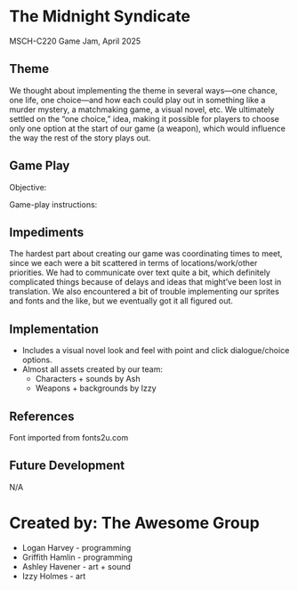 # The Midnight Syndicate
MSCH-C220 Game Jam, April 2025

## Theme
We thought about implementing the theme in several ways—one chance, one life, one choice—and how each could play out in something like a murder mystery, a matchmaking game, a visual novel, etc. We ultimately settled on the “one choice,” idea, making it possible for players to choose only one option at the start of our game (a weapon), which would influence the way the rest of the story plays out. 

## Game Play
Objective:

Game-play instructions:

## Impediments
The hardest part about creating our game was coordinating times to meet, since we each were a bit scattered in terms of locations/work/other priorities. We had to communicate over text quite a bit, which definitely complicated things because of delays and ideas that might’ve been lost in translation. We also encountered a bit of trouble implementing our sprites and fonts and the like, but we eventually got it all figured out.

## Implementation
- Includes a visual novel look and feel with point and click dialogue/choice options.
- Almost all assets created by our team:
    - Characters + sounds by Ash
    - Weapons + backgrounds by Izzy

## References
Font imported from fonts2u.com

## Future Development
N/A

# Created by: The Awesome Group
- Logan Harvey - programming
- Griffith Hamlin - programming
- Ashley Havener - art + sound
- Izzy Holmes - art
